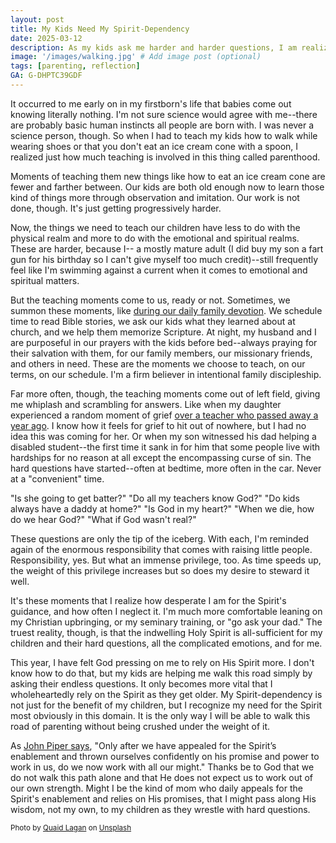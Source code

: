 ```yaml
---
layout: post
title: My Kids Need My Spirit-Dependency
date: 2025-03-12
description: As my kids ask me harder and harder questions, I am realizing just how much I need, and they need, the Holy Spirit's wisdom.
image: '/images/walking.jpg' # Add image post (optional)
tags: [parenting, reflection]
GA: G-DHPTC39GDF
---
```


It occurred to me early on in my firstborn's life that babies come out knowing literally nothing. I'm not sure science would agree with me--there are probably basic human instincts all people are born with. I was never a science person, though. So when I had to teach my kids how to walk while wearing shoes or that you don't eat an ice cream cone with a spoon, I realized just how much teaching is involved in this thing called parenthood. 

Moments of teaching them new things like how to eat an ice cream cone are fewer and farther between. Our kids are both old enough now to learn those kind of things more through observation and imitation. Our work is not done, though. It's just getting progressively harder. 

Now, the things we need to teach our children have less to do with the physical realm and more to do with the emotional and spiritual realms. These are harder, because I-- a mostly mature adult (I did buy my son a fart gun for his birthday so I can't give myself too much credit)--still frequently feel like I'm swimming against a current when it comes to emotional and spiritual matters.

But the teaching moments come to us, ready or not. Sometimes, we summon these moments, like [during our daily family devotion](https://www.meredithcook.net/spiritual-disciplines-toddlers-bible). We schedule time to read Bible stories, we ask our kids what they learned about at church, and we help them memorize Scripture. At night, my husband and I are purposeful in our prayers with the kids before bed--always praying for their salvation with them, for our family members, our missionary friends, and others in need. These are the moments we choose to teach, on our terms, on our schedule. I'm a firm believer in intentional family discipleship.

Far more often, though, the teaching moments come out of left field, giving me whiplash and scrambling for answers. Like when my daughter experienced a random moment of grief [over a teacher who passed away a year ago](https://www.meredithcook.net/a-parenting-moment-i-hoped-would-come-later). I know how it feels for grief to hit out of nowhere, but I had no idea this was coming for her. Or when my son witnessed his dad helping a disabled student--the first time it sank in for him that some people live with hardships for no reason at all except the encompassing curse of sin. The hard questions have started--often at bedtime, more often in the car. Never at a "convenient" time.

"Is she going to get batter?"
"Do all my teachers know God?"
"Do kids always have a daddy at home?"
"Is God in my heart?"
"When we die, how do we hear God?"
"What if God wasn't real?"

These questions are only the tip of the iceberg. With each, I'm reminded again of the enormous responsibility that comes with raising little people. Responsibility, yes. But what an immense privilege, too. As time speeds up, the weight of this privilege increases but so does my desire to steward it well. 

It's these moments that I realize how desperate I am for the Spirit's guidance, and how often I neglect it. I'm much more comfortable leaning on my Christian upbringing, or my seminary training, or "go ask your dad." The truest reality, though, is that the indwelling Holy Spirit is all-sufficient for my children and their hard questions, all the complicated emotions, and for me. 

This year, I have felt God pressing on me to rely on His Spirit more. I don't know how to do that, but my kids are helping me walk this road simply by asking their endless questions. It only becomes more vital that I wholeheartedly rely on the Spirit as they get older. My Spirit-dependency is not just for the benefit of my children, but I recognize my need for the Spirit most obviously in this domain. It is the only way I will be able to walk this road of parenting without being crushed under the weight of it. 

As [John Piper says](https://www.desiringgod.org/messages/let-us-walk-by-the-spirit), "Only after we have appealed for the Spirit’s enablement and thrown ourselves confidently on his promise and power to work in us, do we now work with all our might." Thanks be to God that we do not walk this path alone and that He does not expect us to work out of our own strength. Might I be the kind of mom who daily appeals for the Spirit's enablement and relies on His promises, that I might pass along His wisdom, not my own, to my children as they wrestle with hard questions.  

<sub>Photo by <a href="https://unsplash.com/@freshseteyes?utm_content=creditCopyText&utm_medium=referral&utm_source=unsplash">Quaid Lagan</a> on <a href="https://unsplash.com/photos/grayscale-photo-of-2-women-walking-on-road-pmScg2m_zoM?utm_content=creditCopyText&utm_medium=referral&utm_source=unsplash">Unsplash</a></sub>
      